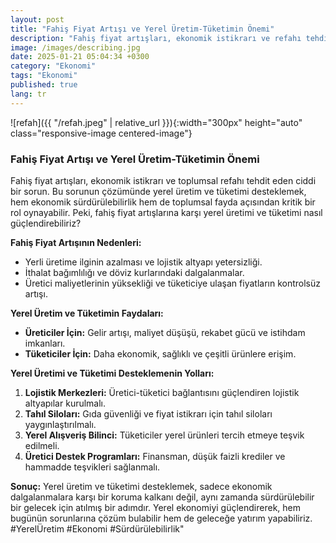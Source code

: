 ```yaml
---
layout: post
title: "Fahiş Fiyat Artışı ve Yerel Üretim-Tüketimin Önemi"
description: "Fahiş fiyat artışları, ekonomik istikrarı ve refahı tehdit eden önemli bir sorun olarak toplumun her kesimini derinden etkilemektedir."
image: /images/describing.jpg
date: 2025-01-21 05:04:34 +0300
category: "Ekonomi"
tags: "Ekonomi"
published: true
lang: tr
---
```

 

![refah]({{ "/refah.jpeg" | relative_url }}){:width="300px" height="auto" class="responsive-image centered-image"}

### **Fahiş Fiyat Artışı ve Yerel Üretim-Tüketimin Önemi**  




Fahiş fiyat artışları, ekonomik istikrarı ve toplumsal refahı tehdit eden ciddi bir sorun. Bu sorunun çözümünde yerel üretim ve tüketimi desteklemek, hem ekonomik sürdürülebilirlik hem de toplumsal fayda açısından kritik bir rol oynayabilir. Peki, fahiş fiyat artışlarına karşı yerel üretimi ve tüketimi nasıl güçlendirebiliriz?

**Fahiş Fiyat Artışının Nedenleri:**
- Yerli üretime ilginin azalması ve lojistik altyapı yetersizliği.
- İthalat bağımlılığı ve döviz kurlarındaki dalgalanmalar.
- Üretici maliyetlerinin yüksekliği ve tüketiciye ulaşan fiyatların kontrolsüz artışı.

**Yerel Üretim ve Tüketimin Faydaları:**
- **Üreticiler İçin:** Gelir artışı, maliyet düşüşü, rekabet gücü ve istihdam imkanları.
- **Tüketiciler İçin:** Daha ekonomik, sağlıklı ve çeşitli ürünlere erişim.

**Yerel Üretimi ve Tüketimi Desteklemenin Yolları:**
1. **Lojistik Merkezleri:** Üretici-tüketici bağlantısını güçlendiren lojistik altyapılar kurulmalı.
2. **Tahıl Siloları:** Gıda güvenliği ve fiyat istikrarı için tahıl siloları yaygınlaştırılmalı.
3. **Yerel Alışveriş Bilinci:** Tüketiciler yerel ürünleri tercih etmeye teşvik edilmeli.
4. **Üretici Destek Programları:** Finansman, düşük faizli krediler ve hammadde teşvikleri sağlanmalı.

**Sonuç:**
Yerel üretim ve tüketimi desteklemek, sadece ekonomik dalgalanmalara karşı bir koruma kalkanı değil, aynı zamanda sürdürülebilir bir gelecek için atılmış bir adımdır. Yerel ekonomiyi güçlendirerek, hem bugünün sorunlarına çözüm bulabilir hem de geleceğe yatırım yapabiliriz. #YerelÜretim #Ekonomi #Sürdürülebilirlik"


  
